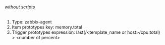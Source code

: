 ###### without scripts

1. Type: zabbix-agent
2. Item prototypes key: memory.total
3. Trigger prototypes expression: last(/<template_name or host>/cpu.total) \> \<number of percent\>